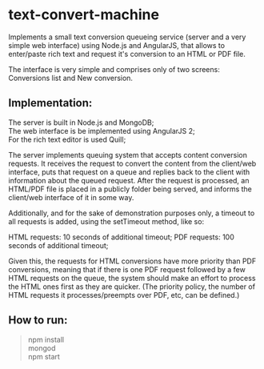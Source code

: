 # text-convert-machine

Implements a small text conversion queueing service (server and a very simple web interface) using Node.js and AngularJS, that allows to enter/paste rich text and request it's conversion to an HTML or PDF file.

The interface is very simple and comprises only of two screens: Conversions list and New conversion. 

## Implementation:

The server is built in Node.js and MongoDB;  
The web interface is be implemented using AngularJS 2;  
For the rich text editor is used Quill;

The server implements queuing system that accepts content conversion requests. It receives the request to convert the content from the client/web interface, puts that request on a queue and replies back to the client with information about the queued request. After the request is processed, an HTML/PDF file is placed in a publicly folder being served, and informs the client/web interface of it in some way.

Additionally, and for the sake of demonstration purposes only, a timeout to all requests is added, using the setTimeout method, like so:

HTML requests: 10 seconds of additional timeout;
PDF requests: 100 seconds of additional timeout;

Given this, the requests for HTML conversions have more priority than PDF conversions, meaning that if there is one PDF request followed by a few HTML requests on the queue, the system should make an effort to process the HTML ones first as they are quicker. (The priority policy, the number of HTML requests it processes/preempts over PDF, etc, can be defined.)

## How to run:

> npm install  
> mongod  
> npm start